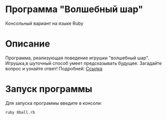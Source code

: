 # Программа "Волшебный шар" 
Консольный вариант на языке Ruby 

# Описание
Программа, реализующая поведение игрушки "волшебный шар".
Игрушка,в шуточный способ умеет предсказывать будущее.
Загадайте вопрос и узнайте ответ!
Подробней: [Ссылка](https://ru.wikipedia.org/wiki/Magic_8_ball)


# Запуск программы

Для запуска программы введите в консоли:

  ``` ruby 8ball.rb ```
